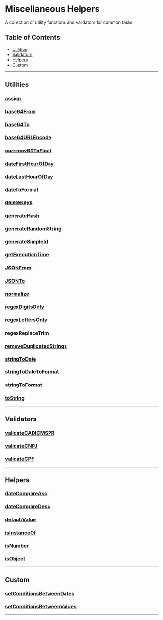 # Miscellaneous Helpers

A collection of utility functions and validators for common tasks.

## Table of Contents

- [Utilities](#utilities)
- [Validators](#validators)
- [Helpers](#helpers)
- [Custom](#custom)

<hr />

## Utilities

### [assign](https://github.com/arthurgermano/misc-helpers/blob/main/tests/utils.test.js)

### [base64From](https://github.com/arthurgermano/misc-helpers/blob/main/tests/utils.test.js)

### [base64To](https://github.com/arthurgermano/misc-helpers/blob/main/tests/utils.test.js)

### [base64URLEncode](https://github.com/arthurgermano/misc-helpers/blob/main/tests/utils.test.js)

### [currencyBRToFloat](https://github.com/arthurgermano/misc-helpers/blob/main/tests/utils.test.js)

### [dateFirstHourOfDay](https://github.com/arthurgermano/misc-helpers/blob/main/tests/utils.test.js)

### [dateLastHourOfDay](https://github.com/arthurgermano/misc-helpers/blob/main/tests/utils.test.js)

### [dateToFormat](https://github.com/arthurgermano/misc-helpers/blob/main/tests/utils.test.js)

### [deleteKeys](https://github.com/arthurgermano/misc-helpers/blob/main/tests/utils.test.js)

### [generateHash](https://github.com/arthurgermano/misc-helpers/blob/main/tests/utils.test.js)

### [generateRandomString](https://github.com/arthurgermano/misc-helpers/blob/main/tests/utils.test.js)

### [generateSimpleId](https://github.com/arthurgermano/misc-helpers/blob/main/tests/utils.test.js)

### [getExecutionTime](https://github.com/arthurgermano/misc-helpers/blob/main/tests/utils.test.js)

### [JSONFrom](https://github.com/arthurgermano/misc-helpers/blob/main/tests/utils.test.js)

### [JSONTo](https://github.com/arthurgermano/misc-helpers/blob/main/tests/utils.test.js)

### [normalize](https://github.com/arthurgermano/misc-helpers/blob/main/tests/utils.test.js)

### [regexDigitsOnly](https://github.com/arthurgermano/misc-helpers/blob/main/tests/utils.test.js)

### [regexLettersOnly](https://github.com/arthurgermano/misc-helpers/blob/main/tests/utils.test.js)

### [regexReplaceTrim](https://github.com/arthurgermano/misc-helpers/blob/main/tests/utils.test.js)

### [removeDuplicatedStrings](https://github.com/arthurgermano/misc-helpers/blob/main/tests/utils.test.js)

### [stringToDate](https://github.com/arthurgermano/misc-helpers/blob/main/tests/utils.test.js)

### [stringToDateToFormat](https://github.com/arthurgermano/misc-helpers/blob/main/tests/utils.test.js)

### [stringToFormat](https://github.com/arthurgermano/misc-helpers/blob/main/tests/utils.test.js)

### [toString](https://github.com/arthurgermano/misc-helpers/blob/main/tests/utils.test.js)

<hr />

## Validators

### [validateCADICMSPR](https://github.com/arthurgermano/misc-helpers/blob/main/tests/validators.test.js)

### [validateCNPJ](https://github.com/arthurgermano/misc-helpers/blob/main/tests/validators.test.js)

### [validateCPF](https://github.com/arthurgermano/misc-helpers/blob/main/tests/validators.test.js)

<hr />

## Helpers

### [dateCompareAsc](https://github.com/arthurgermano/misc-helpers/blob/main/tests/helpers.test.js)

### [dateCompareDesc](https://github.com/arthurgermano/misc-helpers/blob/main/tests/helpers.test.js)

### [defaultValue](https://github.com/arthurgermano/misc-helpers/blob/main/tests/helpers.test.js)

### [isInstanceOf](https://github.com/arthurgermano/misc-helpers/blob/main/tests/helpers.test.js)

### [isNumber](https://github.com/arthurgermano/misc-helpers/blob/main/tests/helpers.test.js)

### [isObject](https://github.com/arthurgermano/misc-helpers/blob/main/tests/helpers.test.js)

<hr />

## Custom

### [setConditionsBetweenDates](https://github.com/arthurgermano/misc-helpers/blob/main/tests/custom.test.js)

### [setConditionsBetweenValues](https://github.com/arthurgermano/misc-helpers/blob/main/tests/custom.test.js)

<hr />